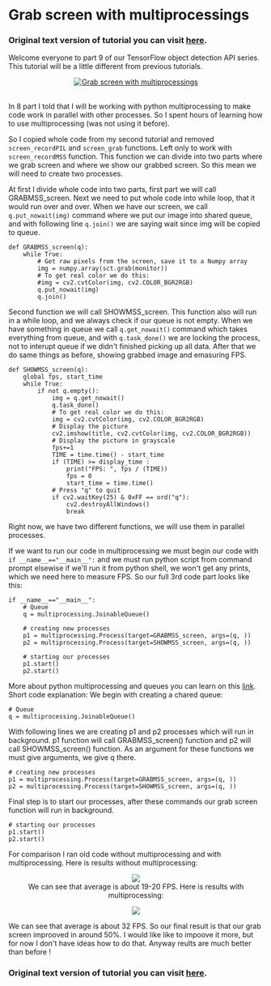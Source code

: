 # Grab screen with multiprocessings
### Original text version of tutorial you can visit [here](http://pylessons.com/).

Welcome everyone to part 9 of our TensorFlow object detection API series. This tutorial will be a little different from previous tutorials.

<div align="center">
  <a href="https://www.youtube.com/watch?v=3Yr1kYTIdV4" target="_blank"><img src="https://github.com/pythonlessons/TensorFlow-object-detection-tutorial/blob/master/1_part%20images/9_YouTube.jpg" alt="Grab screen with multiprocessings"></a>
</div><br>

In 8 part I told that I will be working with python multiprocessing to make code work in parallel with other processes. So I spent hours of learning how to use multiprocessing (was not using it before).

So I copied whole code from my second tutorial and removed ```screen_recordPIL``` and ```screen_grab``` functions. Left only to work with ```screen_recordMSS``` function. This function we can divide into two parts where we grab screen and where we show our grabbed screen. So this mean we will need to create two processes.

At first I divide whole code into two parts, first part we will call GRABMSS_screen. Next we need to put whole code into while loop, that it would run over and over. When we have our screen, we call ```q.put_nowait(img)``` command where we put our image into shared queue, and with following line ```q.join()``` we are saying wait since img will be copied to queue.
```
def GRABMSS_screen(q):
    while True:
        # Get raw pixels from the screen, save it to a Numpy array
        img = numpy.array(sct.grab(monitor))
        # To get real color we do this:
        #img = cv2.cvtColor(img, cv2.COLOR_BGR2RGB)
        q.put_nowait(img)
        q.join()
```

Second function we will call SHOWMSS_screen. This function also will run in a while loop, and we always check if our queue is not empty. When we have something in queue we call ```q.get_nowait()``` command which takes everything from queue, and with ```q.task_done()``` we are locking the process, not to interupt queue if we didn't finished picking up all data. After that we do same things as before, showing grabbed image and emasuring FPS.
```
def SHOWMSS_screen(q):
    global fps, start_time
    while True:
        if not q.empty():
            img = q.get_nowait()
            q.task_done()
            # To get real color we do this:
            img = cv2.cvtColor(img, cv2.COLOR_BGR2RGB)
            # Display the picture
            cv2.imshow(title, cv2.cvtColor(img, cv2.COLOR_BGR2RGB))
            # Display the picture in grayscale
            fps+=1
            TIME = time.time() - start_time
            if (TIME) >= display_time :
                print("FPS: ", fps / (TIME))
                fps = 0
                start_time = time.time()
            # Press "q" to quit
            if cv2.waitKey(25) & 0xFF == ord("q"):
                cv2.destroyAllWindows()
                break
```

Right now, we have two different functions, we will use them in parallel processes.

If we want to run our code in multiprocessing we must begin our code with ```if __name__=="__main__":``` and we must run python script from command prompt elsewise if we'll run it from python shell, we won't get any prints, which we need here to measure FPS. So our full 3rd code part looks like this: 
```
if __name__=="__main__":
    # Queue
    q = multiprocessing.JoinableQueue()

    # creating new processes
    p1 = multiprocessing.Process(target=GRABMSS_screen, args=(q, ))
    p2 = multiprocessing.Process(target=SHOWMSS_screen, args=(q, ))

    # starting our processes
    p1.start()
    p2.start()
```

More about python multiprocessing and queues you can learn on this [link](https://docs.python.org/2/library/multiprocessing.html#multiprocessing.Queue.qsize). Short code explanation:
We begin with creating a chared queue:
```
# Queue
q = multiprocessing.JoinableQueue()
```
With following lines we are creating p1 and p2 processes which will run in background. p1 function will call GRABMSS_screen() function and p2 will call SHOWMSS_screen() function. As an argument for these functions we must give arguments, we give q there.
```
# creating new processes
p1 = multiprocessing.Process(target=GRABMSS_screen, args=(q, ))
p2 = multiprocessing.Process(target=SHOWMSS_screen, args=(q, ))
```
Final step is to start our processes, after these commands our grab screen function will run in background.
```
# starting our processes
p1.start()
p2.start()
```

For comparison I ran old code without multiprocessing and with multiprocessing. Here is results without multiprocessing:
<p align="center">
    <img src="https://github.com/pythonlessons/TensorFlow-object-detection-tutorial/blob/master/1_part%20images/09_FPS_slow.JPG"
</p><br>
We can see that average is about 19-20 FPS.
Here is results with multiprocessing:
<p align="center">
    <img src="https://github.com/pythonlessons/TensorFlow-object-detection-tutorial/blob/master/1_part%20images/09_FPS_fast.JPG"
</p><br>

We can see that average is about 32 FPS. So our final result is that our grab screen improoved in around 50%. I would like like to impoove it more, but for now I don't have ideas how to do that. Anyway reults are much better than before !
  
### Original text version of tutorial you can visit [here](http://pylessons.com/).
